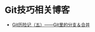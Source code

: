 # Git技巧相关博客

* [Git历险记（五）——Git里的分支＆合并](http://www.infoq.com/cn/news/2011/03/git-adventures-branch-merge/)

